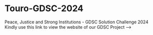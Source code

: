 # Touro-GDSC-2024
Peace, Justice and Strong Institutions - GDSC Solution Challenge 2024
Kindly use this link to view the website of our GDSC Project --> 
